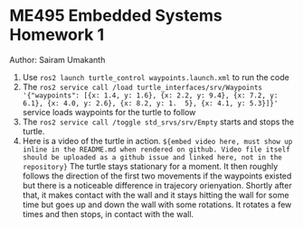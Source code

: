 # ME495 Embedded Systems Homework 1
Author: Sairam Umakanth
1. Use `ros2 launch turtle_control waypoints.launch.xml` to run the code
2. The `ros2 service call /load turtle_interfaces/srv/Waypoints '{"waypoints": [{x: 1.4, y: 1.6}, {x: 2.2, y: 9.4}, {x: 7.2, y: 6.1}, {x: 4.0, y: 2.6}, {x: 8.2, y: 1.  5}, {x: 4.1, y: 5.3}]}'  ` service loads waypoints for the turtle to follow
3. The `ros2 service call /toggle std_srvs/srv/Empty` starts and stops the turtle.
4. Here is a video of the turtle in action.
   `${embed video here, must show up inline in the README.md when rendered on github. Video file itself should be uploaded as a github issue and linked here, not in the repository}`
    The turtle stays stationary for a moment. It then roughly follows the direction of the first two movements if the waypoints existed but there is a noticeable difference in trajecory orienyation. Shortly after that, it makes contact with the wall and it stays hitting the wall for some time but goes up and down the wall with some rotations. It rotates a few times and then stops,  in contact with the wall. 
